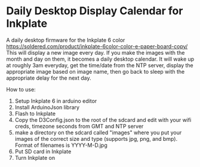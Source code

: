 # Daily Desktop Display Calendar for Inkplate
A daily desktop firmware for the Inkplate 6 color https://soldered.com/product/inkplate-6color-color-e-paper-board-copy/
This will display a new image every day. If you make the images with the month and day on them, it becomes a daily desktop calendar. 
It will wake up at roughly 3am everyday, get the time/date from the NTP server, display the appropriate image based on image name, then go back to sleep with the appropriate delay for the next day.

How to use:

1. Setup Inkplate 6 in arduino editor
2. Install ArduinoJson library
3. Flash to Inkplate
4. Copy the D3Config.json to the root of the sdcard and edit with your wifi creds, timezone seconds from GMT and NTP server
5. make a directory on the sdcard called "images" where you put your images of the correct size and type (supports jpg, png, and bmp). Format of filenames is YYYY-M-D.jpg
6. Put SD card in Inkplate 
7. Turn Inkplate on

